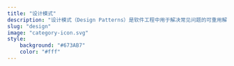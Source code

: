 ```yaml
---
title: "设计模式"
description: "设计模式（Design Patterns）是软件工程中用于解决常见问题的可重用解决方案。它们提供了一种标准化的方法来组织代码，提高代码的可维护性和可扩展性。设计模式通常分为三大类：创建型模式、结构型模式和行为型模式。"
slug: "design"
image: "category-icon.svg"
style:
    background: "#673AB7"
    color: "#fff"
---
```

